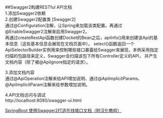 ##Swagger2构建RESTful API文档   
1.添加Swagger2依赖  
2.创建Swagger2配置类 [Swagger2]    
  通过@Configuration注解，让Spring来加载该类配置。再通过@EnableSwagger2注解来启用Swagger2。  
  再通过createRestApi函数创建Docket的Bean之后，apiInfo()用来创建该Api的基本信息（这些基本信息会展现在文档页面中）。
  select()函数返回一个ApiSelectorBuilder实例用来控制哪些接口暴露给Swagger来展现，本例采用指定扫描的包路径来定义，Swagger会扫描该包下所有Controller定义的API，
  并产生文档内容（除了被@ApiIgnore指定的请求）。  
  
3.添加文档内容  
    通过@ApiOperation注解来给API增加说明、通过@ApiImplicitParams、@ApiImplicitParam注解来给参数增加说明。  

4.API文档访问与调试  
    http://localhost:8080/swagger-ui.html
    
[SpringBoot 使用Swagger2打造在线接口文档（附汉化教程）](https://www.jianshu.com/p/7e543f0f0bd8)
 